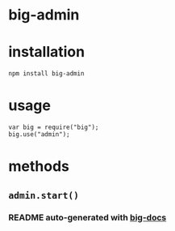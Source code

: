 # big-admin


# installation

    npm install big-admin

# usage

    var big = require("big");
    big.use("admin");


# methods

## `admin.start()`


### README auto-generated with [big-docs](https://github.com/bigcompany/big/resources/tree/master/docs)